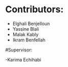 # Contributors:

- Elghali Benjelloun
- Yassine Blali
- Malak Kably
- Ikram Benfellah

#Supervisor:

-Karima Echihabi
